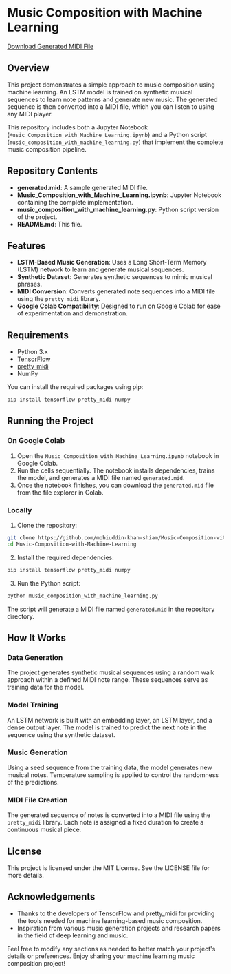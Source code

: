 # Music Composition with Machine Learning

[Download Generated MIDI File](generated.mid)

## Overview

This project demonstrates a simple approach to music composition using machine learning. An LSTM model is trained on synthetic musical sequences to learn note patterns and generate new music. The generated sequence is then converted into a MIDI file, which you can listen to using any MIDI player.

This repository includes both a Jupyter Notebook (`Music_Composition_with_Machine_Learning.ipynb`) and a Python script (`music_composition_with_machine_learning.py`) that implement the complete music composition pipeline.

## Repository Contents

- **generated.mid**: A sample generated MIDI file.
- **Music_Composition_with_Machine_Learning.ipynb**: Jupyter Notebook containing the complete implementation.
- **music_composition_with_machine_learning.py**: Python script version of the project.
- **README.md**: This file.

## Features

- **LSTM-Based Music Generation**: Uses a Long Short-Term Memory (LSTM) network to learn and generate musical sequences.
- **Synthetic Dataset**: Generates synthetic sequences to mimic musical phrases.
- **MIDI Conversion**: Converts generated note sequences into a MIDI file using the `pretty_midi` library.
- **Google Colab Compatibility**: Designed to run on Google Colab for ease of experimentation and demonstration.

## Requirements

- Python 3.x
- [TensorFlow](https://www.tensorflow.org/)
- [pretty_midi](https://github.com/craffel/pretty-midi)
- NumPy

You can install the required packages using pip:

```bash
pip install tensorflow pretty_midi numpy
```

## Running the Project

### On Google Colab

1. Open the `Music_Composition_with_Machine_Learning.ipynb` notebook in Google Colab.
2. Run the cells sequentially. The notebook installs dependencies, trains the model, and generates a MIDI file named `generated.mid`.
3. Once the notebook finishes, you can download the `generated.mid` file from the file explorer in Colab.

### Locally

1. Clone the repository:

```bash
git clone https://github.com/mohiuddin-khan-shiam/Music-Composition-with-Machine-Learning.git
cd Music-Composition-with-Machine-Learning
```

2. Install the required dependencies:

```bash
pip install tensorflow pretty_midi numpy
```

3. Run the Python script:

```bash
python music_composition_with_machine_learning.py
```

The script will generate a MIDI file named `generated.mid` in the repository directory.

## How It Works

### Data Generation

The project generates synthetic musical sequences using a random walk approach within a defined MIDI note range. These sequences serve as training data for the model.

### Model Training

An LSTM network is built with an embedding layer, an LSTM layer, and a dense output layer. The model is trained to predict the next note in the sequence using the synthetic dataset.

### Music Generation

Using a seed sequence from the training data, the model generates new musical notes. Temperature sampling is applied to control the randomness of the predictions.

### MIDI File Creation

The generated sequence of notes is converted into a MIDI file using the `pretty_midi` library. Each note is assigned a fixed duration to create a continuous musical piece.

## License

This project is licensed under the MIT License. See the LICENSE file for more details.

## Acknowledgements

- Thanks to the developers of TensorFlow and pretty_midi for providing the tools needed for machine learning-based music composition.
- Inspiration from various music generation projects and research papers in the field of deep learning and music.

Feel free to modify any sections as needed to better match your project's details or preferences. Enjoy sharing your machine learning music composition project!

